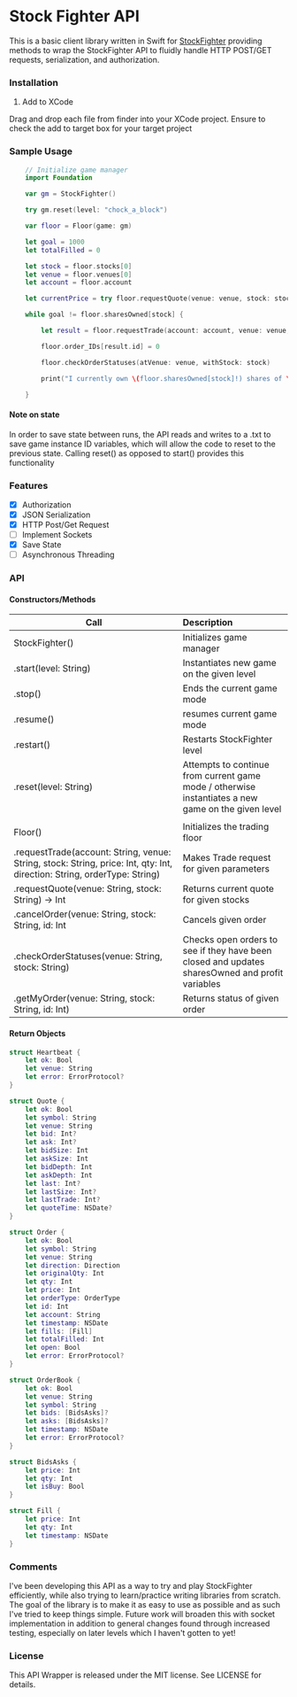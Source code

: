 # Stock Fighter API #

This is a basic client library written in Swift for [StockFighter](https://www.stockfighter.io/ui/account) providing methods to wrap the StockFighter API to fluidly handle HTTP POST/GET requests, serialization, and authorization.

### Installation ###
1. Add to XCode

Drag and drop each file from finder into your XCode project. Ensure to check the add to target box for your target project

### Sample Usage ###
```swift
    // Initialize game manager
    import Foundation

    var gm = StockFighter()

    try gm.reset(level: "chock_a_block")

    var floor = Floor(game: gm)

    let goal = 1000
    let totalFilled = 0

    let stock = floor.stocks[0]
    let venue = floor.venues[0]
    let account = floor.account

    let currentPrice = try floor.requestQuote(venue: venue, stock: stock).ask ?? 50

    while goal != floor.sharesOwned[stock] {

        let result = floor.requestTrade(account: account, venue: venue, stock: stock, price: currentPrice, qty: 250, direction: Direction.buy, orderType: OrderType.market)

        floor.order_IDs[result.id] = 0

        floor.checkOrderStatuses(atVenue: venue, withStock: stock)

        print("I currently own \(floor.sharesOwned[stock]!) shares of \(stock)")

    }
```
#### Note on state ####

In order to save state between runs, the API reads and writes to a .txt to save game instance ID variables, which will allow the code to reset to the previous state. Calling reset() as opposed to start() provides this functionality

### Features ###
- [x] Authorization
- [x] JSON Serialization
- [x] HTTP Post/Get Request
- [ ] Implement Sockets
- [x] Save State
- [ ] Asynchronous Threading

### API ###

#### Constructors/Methods ####

| Call        | Description        
| ------------- |:-------------|
|StockFighter()| Initializes game manager |
|.start(level: String)| Instantiates new game on the given level |
|.stop()| Ends the current game mode |
|.resume()| resumes current game mode|
|.restart()| Restarts StockFighter level|
|.reset(level: String)| Attempts to continue from current game mode / otherwise instantiates a new game on the given level|
|||
|Floor()| Initializes the trading floor  |
| .requestTrade(account: String, venue: String, stock: String, price: Int, qty: Int, direction: String, orderType: String) | Makes Trade request for given parameters|
|.requestQuote(venue: String, stock: String) -> Int | Returns current quote for given stocks|
|.cancelOrder(venue: String, stock: String, id: Int | Cancels given order|
|.checkOrderStatuses(venue: String, stock: String) | Checks open orders to see if they have been closed and updates sharesOwned and profit variables |
|.getMyOrder(venue: String, stock: String, id: Int) | Returns status of given order|

#### Return Objects ####
```swift
struct Heartbeat {
    let ok: Bool
    let venue: String
    let error: ErrorProtocol?
}

struct Quote {
    let ok: Bool
    let symbol: String
    let venue: String
    let bid: Int?
    let ask: Int?
    let bidSize: Int
    let askSize: Int
    let bidDepth: Int
    let askDepth: Int
    let last: Int?
    let lastSize: Int?
    let lastTrade: Int?
    let quoteTime: NSDate?
}

struct Order {
    let ok: Bool
    let symbol: String
    let venue: String
    let direction: Direction
    let originalQty: Int
    let qty: Int
    let price: Int
    let orderType: OrderType
    let id: Int
    let account: String
    let timestamp: NSDate
    let fills: [Fill]
    let totalFilled: Int
    let open: Bool
    let error: ErrorProtocol?
}

struct OrderBook {
    let ok: Bool
    let venue: String
    let symbol: String
    let bids: [BidsAsks]?
    let asks: [BidsAsks]?
    let timestamp: NSDate
    let error: ErrorProtocol?
}

struct BidsAsks {
    let price: Int
    let qty: Int
    let isBuy: Bool
}

struct Fill {
    let price: Int
    let qty: Int
    let timestamp: NSDate
}
```

### Comments ###

I've been developing this API as a way to try and play StockFighter efficiently, while also trying to learn/practice writing libraries from scratch. The goal of the library is to make it as easy to use as possible and as such I've tried to keep things simple. Future work will broaden this with socket implementation in addition to general changes found through increased testing, especially on later levels which I haven't gotten to yet!

### License ###

This API Wrapper is released under the MIT license. See LICENSE for details.
